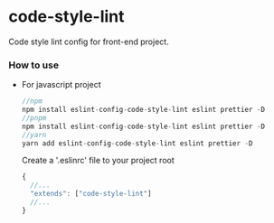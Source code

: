 # code-style-lint
Code style lint config for front-end project.

### How to use

- For javascript project

  ```js
  //npm
  npm install eslint-config-code-style-lint eslint prettier -D
  //pnpm 
  npm install eslint-config-code-style-lint eslint prettier -D
  //yarn
  yarn add eslint-config-code-style-lint eslint prettier -D
  ```

  Create a '.eslinrc' file to your project root

  ```javascript
  {
    //...
    "extends": ["code-style-lint"]
    //...
  }
  ```